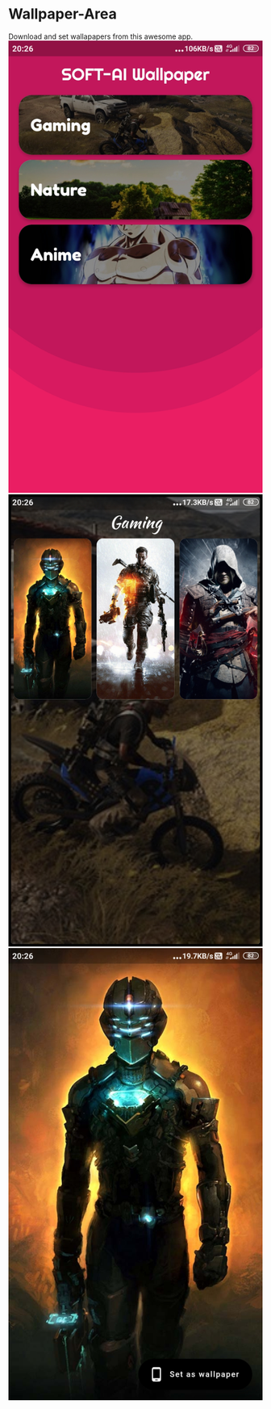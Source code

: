 # Wallpaper-Area
Download and set wallapapers from this awesome app.
<img src="Screenshot_2019-07-12-20-26-29-903_com.example.app.jpg">
<img src="Screenshot_2019-07-12-20-26-32-918_com.example.app.jpg">
<img src="Screenshot_2019-07-12-20-26-38-175_com.example.app.jpg">
